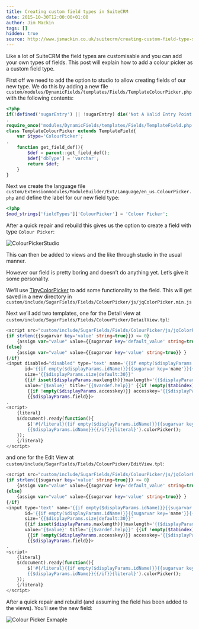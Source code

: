 ```yaml
---
title: Creating custom field types in SuiteCRM
date: 2015-10-30T12:00:00+01:00
author: Jim Mackin
tags: []
hidden: true
source: http://www.jsmackin.co.uk/suitecrm/creating-custom-field-type-suitecrm/
---
```


Like a lot of SuiteCRM the field types are customisable and you can add
your own types of fields. This post will explain how to add a colour
picker as a custom field type.

<!--more-->

First off we need to add the option to studio to allow creating fields
of our new type. We do this by adding a new file
`custom/modules/DynamicFields/templates/Fields/TemplateColourPicker.php`
with the following contents:

```php
<?php
if(!defined('sugarEntry') || !sugarEntry) die('Not A Valid Entry Point');
.
require_once('modules/DynamicFields/templates/Fields/TemplateField.php');
class TemplateColourPicker extends TemplateField{
    var $type='ColourPicker';
.
    function get_field_def(){
        $def = parent::get_field_def();
        $def['dbType'] = 'varchar';
        return $def;
    }
}
```

Next we create the language file
`custom/Extensionmodules/ModuleBuilder/Ext/Language/en_us.ColourPicker.php`
and define the label for our new field type:

```php
<?php
$mod_strings['fieldTypes']['ColourPicker'] = 'Colour Picker';
```

After a quick repair and rebuild this gives us the option to create a
field with type `Colour Picker`:

![ColourPickerStudio](/images/en/community/03ColourPickerStudio.png)

This can then be added to views and the like through studio in the usual
manner.

However our field is pretty boring and doesn’t do anything yet. Let’s
give it some personality.

We’ll use [TinyColorPicker](http://www.dematte.at/tinyColorPicker/) to add
some functionality to the field. This will get saved in a new directory
in
`custom/include/SugarFields/Fields/ColourPicker/js/jqColorPicker.min.js`

Next we’ll add two templates, one for the Detail view at
`custom/include/SugarFields/Fields/ColourPicker/DetailView.tpl`:

```php
<script src="custom/include/SugarFields/Fields/ColourPicker/js/jqColorPicker.min.js"></script>
{if strlen({{sugarvar key='value' string=true}}) <= 0}
    {assign var="value" value={{sugarvar key='default_value' string=true}} }
{else}
    {assign var="value" value={{sugarvar key='value' string=true}} }
{/if}
<input disabled="disabled" type='text' name='{{if empty($displayParams.idName)}}{{sugarvar key='name'}}{{else}}{{$displayParams.idName}}{{/if}}'
       id='{{if empty($displayParams.idName)}}{{sugarvar key='name'}}{{else}}{{$displayParams.idName}}{{/if}}'
       size='{{$displayParams.size|default:30}}'
       {{if isset($displayParams.maxlength)}}maxlength='{{$displayParams.maxlength}}'{{elseif isset($vardef.len)}}maxlength='{{$vardef.len}}'{{/if}}
       value='{$value}' title='{{$vardef.help}}' {{if !empty($tabindex)}} tabindex='{{$tabindex}}' {{/if}}
        {{if !empty($displayParams.accesskey)}} accesskey='{{$displayParams.accesskey}}' {{/if}}
        {{$displayParams.field}}>
.
<script>
    {literal}
    $(document).ready(function(){
        $('#{/literal}{{if empty($displayParams.idName)}}{{sugarvar key='name'}}{{else}}
        {{$displayParams.idName}}{{/if}}{literal}').colorPicker();
    });
    {/literal}
</script>
```

and one for the Edit View at
`custom/include/SugarFields/Fields/ColourPicker/EditView.tpl`:

```php
<script src="custom/include/SugarFields/Fields/ColourPicker/js/jqColorPicker.min.js"></script>
{if strlen({{sugarvar key='value' string=true}}) <= 0}
    {assign var="value" value={{sugarvar key='default_value' string=true}} }
{else}
    {assign var="value" value={{sugarvar key='value' string=true}} }
{/if}
<input type='text' name='{{if empty($displayParams.idName)}}{{sugarvar key='name'}}{{else}}{{$displayParams.idName}}{{/if}}'
       id='{{if empty($displayParams.idName)}}{{sugarvar key='name'}}{{else}}{{$displayParams.idName}}{{/if}}'
       size='{{$displayParams.size|default:30}}'
       {{if isset($displayParams.maxlength)}}maxlength='{{$displayParams.maxlength}}'{{elseif isset($vardef.len)}}maxlength='{{$vardef.len}}'{{/if}}
       value='{$value}' title='{{$vardef.help}}' {{if !empty($tabindex)}} tabindex='{{$tabindex}}' {{/if}}
        {{if !empty($displayParams.accesskey)}} accesskey='{{$displayParams.accesskey}}' {{/if}}
        {{$displayParams.field}}>
.
<script>
    {literal}
    $(document).ready(function(){
        $('#{/literal}{{if empty($displayParams.idName)}}{{sugarvar key='name'}}{{else}}
        {{$displayParams.idName}}{{/if}}{literal}').colorPicker();
    });
    {/literal}
</script>
```

After a quick repair and rebuild (and assuming the field has been added
to the views). You’ll see the new field:

![Colour Picker Exmaple](/images/en/community/04ColourPicker.png)
